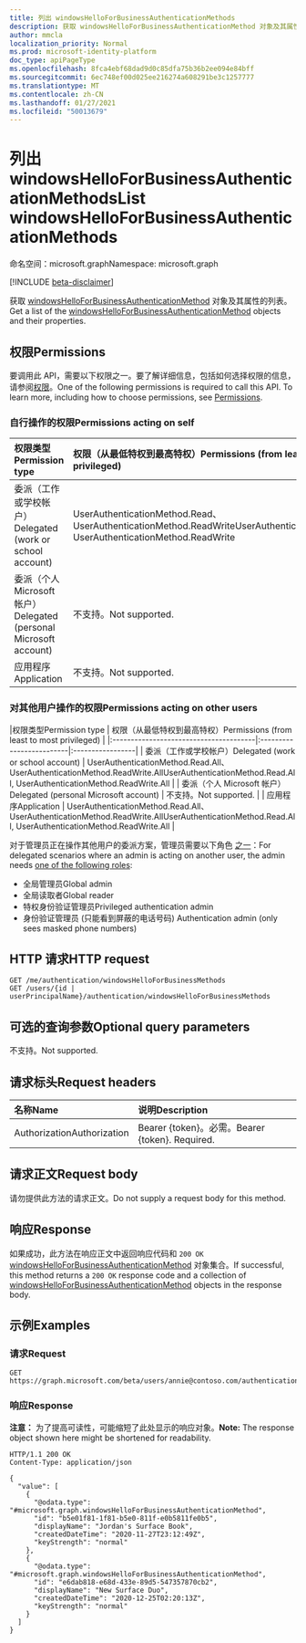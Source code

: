 ```yaml
---
title: 列出 windowsHelloForBusinessAuthenticationMethods
description: 获取 windowsHelloForBusinessAuthenticationMethod 对象及其属性的列表。
author: mmcla
localization_priority: Normal
ms.prod: microsoft-identity-platform
doc_type: apiPageType
ms.openlocfilehash: 8fca4ebf68dad9d0c85dfa75b36b2ee094e84bff
ms.sourcegitcommit: 6ec748ef00d025ee216274a608291be3c1257777
ms.translationtype: MT
ms.contentlocale: zh-CN
ms.lasthandoff: 01/27/2021
ms.locfileid: "50013679"
---
```

# <a name="list-windowshelloforbusinessauthenticationmethods"></a><span data-ttu-id="14b72-103">列出 windowsHelloForBusinessAuthenticationMethods</span><span class="sxs-lookup"><span data-stu-id="14b72-103">List windowsHelloForBusinessAuthenticationMethods</span></span>
<span data-ttu-id="14b72-104">命名空间：microsoft.graph</span><span class="sxs-lookup"><span data-stu-id="14b72-104">Namespace: microsoft.graph</span></span>

[!INCLUDE [beta-disclaimer](../../includes/beta-disclaimer.md)]

<span data-ttu-id="14b72-105">获取 [windowsHelloForBusinessAuthenticationMethod](../resources/windowshelloforbusinessauthenticationmethod.md) 对象及其属性的列表。</span><span class="sxs-lookup"><span data-stu-id="14b72-105">Get a list of the [windowsHelloForBusinessAuthenticationMethod](../resources/windowshelloforbusinessauthenticationmethod.md) objects and their properties.</span></span>

## <a name="permissions"></a><span data-ttu-id="14b72-106">权限</span><span class="sxs-lookup"><span data-stu-id="14b72-106">Permissions</span></span>

<span data-ttu-id="14b72-p101">要调用此 API，需要以下权限之一。要了解详细信息，包括如何选择权限的信息，请参阅[权限](/graph/permissions-reference)。</span><span class="sxs-lookup"><span data-stu-id="14b72-p101">One of the following permissions is required to call this API. To learn more, including how to choose permissions, see [Permissions](/graph/permissions-reference).</span></span>

### <a name="permissions-acting-on-self"></a><span data-ttu-id="14b72-109">自行操作的权限</span><span class="sxs-lookup"><span data-stu-id="14b72-109">Permissions acting on self</span></span>

|<span data-ttu-id="14b72-110">权限类型</span><span class="sxs-lookup"><span data-stu-id="14b72-110">Permission type</span></span>      | <span data-ttu-id="14b72-111">权限（从最低特权到最高特权）</span><span class="sxs-lookup"><span data-stu-id="14b72-111">Permissions (from least to most privileged)</span></span>              |
|:---------------------------------------|:-------------------------|
| <span data-ttu-id="14b72-112">委派（工作或学校帐户）</span><span class="sxs-lookup"><span data-stu-id="14b72-112">Delegated (work or school account)</span></span>     | <span data-ttu-id="14b72-113">UserAuthenticationMethod.Read、UserAuthenticationMethod.ReadWrite</span><span class="sxs-lookup"><span data-stu-id="14b72-113">UserAuthenticationMethod.Read, UserAuthenticationMethod.ReadWrite</span></span> |
| <span data-ttu-id="14b72-114">委派（个人 Microsoft 帐户）</span><span class="sxs-lookup"><span data-stu-id="14b72-114">Delegated (personal Microsoft account)</span></span> | <span data-ttu-id="14b72-115">不支持。</span><span class="sxs-lookup"><span data-stu-id="14b72-115">Not supported.</span></span> |
| <span data-ttu-id="14b72-116">应用程序</span><span class="sxs-lookup"><span data-stu-id="14b72-116">Application</span></span>                            | <span data-ttu-id="14b72-117">不支持。</span><span class="sxs-lookup"><span data-stu-id="14b72-117">Not supported.</span></span> |

### <a name="permissions-acting-on-other-users"></a><span data-ttu-id="14b72-118">对其他用户操作的权限</span><span class="sxs-lookup"><span data-stu-id="14b72-118">Permissions acting on other users</span></span>

|<span data-ttu-id="14b72-119">权限类型</span><span class="sxs-lookup"><span data-stu-id="14b72-119">Permission type</span></span>      | <span data-ttu-id="14b72-120">权限（从最低特权到最高特权）</span><span class="sxs-lookup"><span data-stu-id="14b72-120">Permissions (from least to most privileged)</span></span>              |
|:---------------------------------------|:-------------------------|:-----------------|
| <span data-ttu-id="14b72-121">委派（工作或学校帐户）</span><span class="sxs-lookup"><span data-stu-id="14b72-121">Delegated (work or school account)</span></span>     | <span data-ttu-id="14b72-122">UserAuthenticationMethod.Read.All、UserAuthenticationMethod.ReadWrite.All</span><span class="sxs-lookup"><span data-stu-id="14b72-122">UserAuthenticationMethod.Read.All, UserAuthenticationMethod.ReadWrite.All</span></span> |
| <span data-ttu-id="14b72-123">委派（个人 Microsoft 帐户）</span><span class="sxs-lookup"><span data-stu-id="14b72-123">Delegated (personal Microsoft account)</span></span> | <span data-ttu-id="14b72-124">不支持。</span><span class="sxs-lookup"><span data-stu-id="14b72-124">Not supported.</span></span> |
| <span data-ttu-id="14b72-125">应用程序</span><span class="sxs-lookup"><span data-stu-id="14b72-125">Application</span></span>                            | <span data-ttu-id="14b72-126">UserAuthenticationMethod.Read.All、UserAuthenticationMethod.ReadWrite.All</span><span class="sxs-lookup"><span data-stu-id="14b72-126">UserAuthenticationMethod.Read.All, UserAuthenticationMethod.ReadWrite.All</span></span> |

<span data-ttu-id="14b72-127">对于管理员正在操作其他用户的委派方案，管理员需要以下角色 [之一](/azure/active-directory/users-groups-roles/directory-assign-admin-roles#available-roles)：</span><span class="sxs-lookup"><span data-stu-id="14b72-127">For delegated scenarios where an admin is acting on another user, the admin needs [one of the following roles](/azure/active-directory/users-groups-roles/directory-assign-admin-roles#available-roles):</span></span>
* <span data-ttu-id="14b72-128">全局管理员</span><span class="sxs-lookup"><span data-stu-id="14b72-128">Global admin</span></span>
* <span data-ttu-id="14b72-129">全局读取者</span><span class="sxs-lookup"><span data-stu-id="14b72-129">Global reader</span></span>
* <span data-ttu-id="14b72-130">特权身份验证管理员</span><span class="sxs-lookup"><span data-stu-id="14b72-130">Privileged authentication admin</span></span>
* <span data-ttu-id="14b72-131">身份验证管理员 (只能看到屏蔽的电话号码) </span><span class="sxs-lookup"><span data-stu-id="14b72-131">Authentication admin (only sees masked phone numbers)</span></span>

## <a name="http-request"></a><span data-ttu-id="14b72-132">HTTP 请求</span><span class="sxs-lookup"><span data-stu-id="14b72-132">HTTP request</span></span>

<!-- {
  "blockType": "ignored"
}
-->
``` http
GET /me/authentication/windowsHelloForBusinessMethods
GET /users/{id | userPrincipalName}/authentication/windowsHelloForBusinessMethods
```

## <a name="optional-query-parameters"></a><span data-ttu-id="14b72-133">可选的查询参数</span><span class="sxs-lookup"><span data-stu-id="14b72-133">Optional query parameters</span></span>

<span data-ttu-id="14b72-134">不支持。</span><span class="sxs-lookup"><span data-stu-id="14b72-134">Not supported.</span></span>

## <a name="request-headers"></a><span data-ttu-id="14b72-135">请求标头</span><span class="sxs-lookup"><span data-stu-id="14b72-135">Request headers</span></span>
|<span data-ttu-id="14b72-136">名称</span><span class="sxs-lookup"><span data-stu-id="14b72-136">Name</span></span>|<span data-ttu-id="14b72-137">说明</span><span class="sxs-lookup"><span data-stu-id="14b72-137">Description</span></span>|
|:---|:---|
|<span data-ttu-id="14b72-138">Authorization</span><span class="sxs-lookup"><span data-stu-id="14b72-138">Authorization</span></span>|<span data-ttu-id="14b72-p102">Bearer {token}。必需。</span><span class="sxs-lookup"><span data-stu-id="14b72-p102">Bearer {token}. Required.</span></span>|

## <a name="request-body"></a><span data-ttu-id="14b72-141">请求正文</span><span class="sxs-lookup"><span data-stu-id="14b72-141">Request body</span></span>
<span data-ttu-id="14b72-142">请勿提供此方法的请求正文。</span><span class="sxs-lookup"><span data-stu-id="14b72-142">Do not supply a request body for this method.</span></span>

## <a name="response"></a><span data-ttu-id="14b72-143">响应</span><span class="sxs-lookup"><span data-stu-id="14b72-143">Response</span></span>

<span data-ttu-id="14b72-144">如果成功，此方法在响应正文中返回响应代码和 `200 OK` [windowsHelloForBusinessAuthenticationMethod](../resources/windowshelloforbusinessauthenticationmethod.md) 对象集合。</span><span class="sxs-lookup"><span data-stu-id="14b72-144">If successful, this method returns a `200 OK` response code and a collection of [windowsHelloForBusinessAuthenticationMethod](../resources/windowshelloforbusinessauthenticationmethod.md) objects in the response body.</span></span>

## <a name="examples"></a><span data-ttu-id="14b72-145">示例</span><span class="sxs-lookup"><span data-stu-id="14b72-145">Examples</span></span>

### <a name="request"></a><span data-ttu-id="14b72-146">请求</span><span class="sxs-lookup"><span data-stu-id="14b72-146">Request</span></span>
<!-- {
  "blockType": "request",
  "name": "list_windowshelloforbusinessauthenticationmethod"
}
-->
``` http
GET https://graph.microsoft.com/beta/users/annie@contoso.com/authentication/windowsHelloForBusinessMethods
```


### <a name="response"></a><span data-ttu-id="14b72-147">响应</span><span class="sxs-lookup"><span data-stu-id="14b72-147">Response</span></span>
<span data-ttu-id="14b72-148">**注意：** 为了提高可读性，可能缩短了此处显示的响应对象。</span><span class="sxs-lookup"><span data-stu-id="14b72-148">**Note:** The response object shown here might be shortened for readability.</span></span>
<!-- {
  "blockType": "response",
  "truncated": true,
  "@odata.type": "Collection(microsoft.graph.windowsHelloForBusinessAuthenticationMethod)"
}
-->
``` http
HTTP/1.1 200 OK
Content-Type: application/json

{
  "value": [
    {
      "@odata.type": "#microsoft.graph.windowsHelloForBusinessAuthenticationMethod",
      "id": "b5e01f81-1f81-b5e0-811f-e0b5811fe0b5",
      "displayName": "Jordan's Surface Book",
      "createdDateTime": "2020-11-27T23:12:49Z",
      "keyStrength": "normal"
    },
    {
      "@odata.type": "#microsoft.graph.windowsHelloForBusinessAuthenticationMethod",
      "id": "e6dab818-e68d-433e-89d5-547357870cb2",
      "displayName": "New Surface Duo",
      "createdDateTime": "2020-12-25T02:20:13Z",
      "keyStrength": "normal"
    }
  ]
}
```

